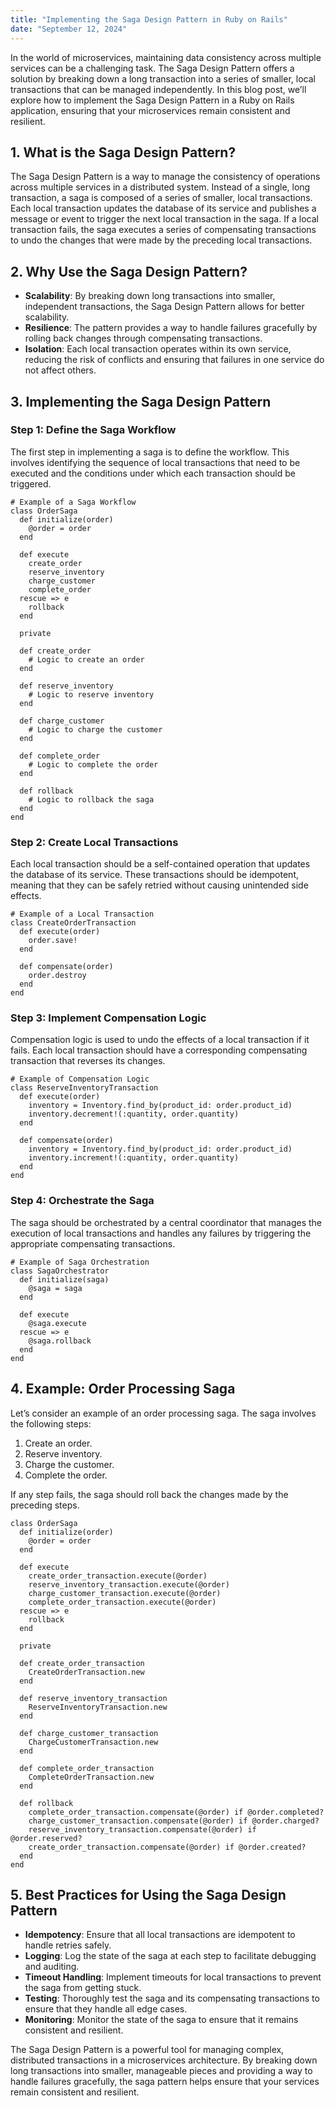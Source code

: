```yaml
---
title: "Implementing the Saga Design Pattern in Ruby on Rails"
date: "September 12, 2024"
---
```


In the world of microservices, maintaining data consistency across multiple services can be a challenging task. The Saga Design Pattern offers a solution by breaking down a long transaction into a series of smaller, local transactions that can be managed independently. In this blog post, we’ll explore how to implement the Saga Design Pattern in a Ruby on Rails application, ensuring that your microservices remain consistent and resilient.

1\. What is the Saga Design Pattern?
------------------------------------

The Saga Design Pattern is a way to manage the consistency of operations across multiple services in a distributed system. Instead of a single, long transaction, a saga is composed of a series of smaller, local transactions. Each local transaction updates the database of its service and publishes a message or event to trigger the next local transaction in the saga. If a local transaction fails, the saga executes a series of compensating transactions to undo the changes that were made by the preceding local transactions.

2\. Why Use the Saga Design Pattern?
------------------------------------

*   **Scalability**: By breaking down long transactions into smaller, independent transactions, the Saga Design Pattern allows for better scalability.
*   **Resilience**: The pattern provides a way to handle failures gracefully by rolling back changes through compensating transactions.
*   **Isolation**: Each local transaction operates within its own service, reducing the risk of conflicts and ensuring that failures in one service do not affect others.

3\. Implementing the Saga Design Pattern
----------------------------------------

### Step 1: Define the Saga Workflow

The first step in implementing a saga is to define the workflow. This involves identifying the sequence of local transactions that need to be executed and the conditions under which each transaction should be triggered.

    # Example of a Saga Workflow
    class OrderSaga
      def initialize(order)
        @order = order
      end
    
      def execute
        create_order
        reserve_inventory
        charge_customer
        complete_order
      rescue => e
        rollback
      end
    
      private
    
      def create_order
        # Logic to create an order
      end
    
      def reserve_inventory
        # Logic to reserve inventory
      end
    
      def charge_customer
        # Logic to charge the customer
      end
    
      def complete_order
        # Logic to complete the order
      end
    
      def rollback
        # Logic to rollback the saga
      end
    end

### Step 2: Create Local Transactions

Each local transaction should be a self-contained operation that updates the database of its service. These transactions should be idempotent, meaning that they can be safely retried without causing unintended side effects.

    # Example of a Local Transaction
    class CreateOrderTransaction
      def execute(order)
        order.save!
      end
    
      def compensate(order)
        order.destroy
      end
    end

### Step 3: Implement Compensation Logic

Compensation logic is used to undo the effects of a local transaction if it fails. Each local transaction should have a corresponding compensating transaction that reverses its changes.

    # Example of Compensation Logic
    class ReserveInventoryTransaction
      def execute(order)
        inventory = Inventory.find_by(product_id: order.product_id)
        inventory.decrement!(:quantity, order.quantity)
      end
    
      def compensate(order)
        inventory = Inventory.find_by(product_id: order.product_id)
        inventory.increment!(:quantity, order.quantity)
      end
    end

### Step 4: Orchestrate the Saga

The saga should be orchestrated by a central coordinator that manages the execution of local transactions and handles any failures by triggering the appropriate compensating transactions.

    # Example of Saga Orchestration
    class SagaOrchestrator
      def initialize(saga)
        @saga = saga
      end
    
      def execute
        @saga.execute
      rescue => e
        @saga.rollback
      end
    end

4\. Example: Order Processing Saga
----------------------------------

Let’s consider an example of an order processing saga. The saga involves the following steps:

1.  Create an order.
2.  Reserve inventory.
3.  Charge the customer.
4.  Complete the order.

If any step fails, the saga should roll back the changes made by the preceding steps.

    class OrderSaga
      def initialize(order)
        @order = order
      end
    
      def execute
        create_order_transaction.execute(@order)
        reserve_inventory_transaction.execute(@order)
        charge_customer_transaction.execute(@order)
        complete_order_transaction.execute(@order)
      rescue => e
        rollback
      end
    
      private
    
      def create_order_transaction
        CreateOrderTransaction.new
      end
    
      def reserve_inventory_transaction
        ReserveInventoryTransaction.new
      end
    
      def charge_customer_transaction
        ChargeCustomerTransaction.new
      end
    
      def complete_order_transaction
        CompleteOrderTransaction.new
      end
    
      def rollback
        complete_order_transaction.compensate(@order) if @order.completed?
        charge_customer_transaction.compensate(@order) if @order.charged?
        reserve_inventory_transaction.compensate(@order) if @order.reserved?
        create_order_transaction.compensate(@order) if @order.created?
      end
    end

5\. Best Practices for Using the Saga Design Pattern
----------------------------------------------------

*   **Idempotency**: Ensure that all local transactions are idempotent to handle retries safely.
*   **Logging**: Log the state of the saga at each step to facilitate debugging and auditing.
*   **Timeout Handling**: Implement timeouts for local transactions to prevent the saga from getting stuck.
*   **Testing**: Thoroughly test the saga and its compensating transactions to ensure that they handle all edge cases.
*   **Monitoring**: Monitor the state of the saga to ensure that it remains consistent and resilient.

The Saga Design Pattern is a powerful tool for managing complex, distributed transactions in a microservices architecture. By breaking down long transactions into smaller, manageable pieces and providing a way to handle failures gracefully, the saga pattern helps ensure that your services remain consistent and resilient.